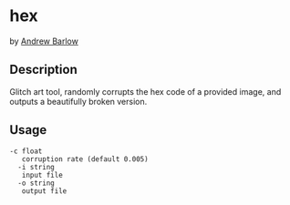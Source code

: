 # hex

by [Andrew Barlow](https://github.com/dandrewbarlow)

## Description

Glitch art tool, randomly corrupts the hex code of a provided image, and
outputs a beautifully broken version.

## Usage

```
-c float
   corruption rate (default 0.005)
  -i string
   input file
  -o string
   output file
```
